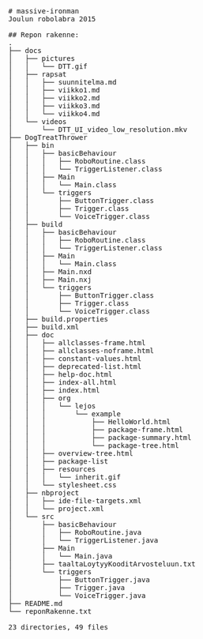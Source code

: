 <pre>
# massive-ironman
Joulun robolabra 2015

## Repon rakenne:
.
├── docs
│   ├── pictures
│   │   └── DTT.gif
│   ├── rapsat
│   │   ├── suunnitelma.md
│   │   ├── viikko1.md
│   │   ├── viikko2.md
│   │   ├── viikko3.md
│   │   └── viikko4.md
│   └── videos
│       └── DTT_UI_video_low_resolution.mkv
├── DogTreatThrower
│   ├── bin
│   │   ├── basicBehaviour
│   │   │   ├── RoboRoutine.class
│   │   │   └── TriggerListener.class
│   │   ├── Main
│   │   │   └── Main.class
│   │   └── triggers
│   │       ├── ButtonTrigger.class
│   │       ├── Trigger.class
│   │       └── VoiceTrigger.class
│   ├── build
│   │   ├── basicBehaviour
│   │   │   ├── RoboRoutine.class
│   │   │   └── TriggerListener.class
│   │   ├── Main
│   │   │   └── Main.class
│   │   ├── Main.nxd
│   │   ├── Main.nxj
│   │   └── triggers
│   │       ├── ButtonTrigger.class
│   │       ├── Trigger.class
│   │       └── VoiceTrigger.class
│   ├── build.properties
│   ├── build.xml
│   ├── doc
│   │   ├── allclasses-frame.html
│   │   ├── allclasses-noframe.html
│   │   ├── constant-values.html
│   │   ├── deprecated-list.html
│   │   ├── help-doc.html
│   │   ├── index-all.html
│   │   ├── index.html
│   │   ├── org
│   │   │   └── lejos
│   │   │       └── example
│   │   │           ├── HelloWorld.html
│   │   │           ├── package-frame.html
│   │   │           ├── package-summary.html
│   │   │           └── package-tree.html
│   │   ├── overview-tree.html
│   │   ├── package-list
│   │   ├── resources
│   │   │   └── inherit.gif
│   │   └── stylesheet.css
│   ├── nbproject
│   │   ├── ide-file-targets.xml
│   │   └── project.xml
│   └── src
│       ├── basicBehaviour
│       │   ├── RoboRoutine.java
│       │   └── TriggerListener.java
│       ├── Main
│       │   └── Main.java
│       ├── taaltaLoytyyKooditArvosteluun.txt
│       └── triggers
│           ├── ButtonTrigger.java
│           ├── Trigger.java
│           └── VoiceTrigger.java
├── README.md
└── reponRakenne.txt

23 directories, 49 files
<pre>
